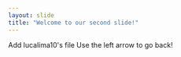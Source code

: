 ```yaml
---
layout: slide
title: "Welcome to our second slide!"
---
```

Add lucalima10's file
Use the left arrow to go back!
